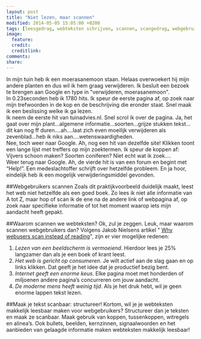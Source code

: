 ```yaml
---
layout: post
title: "Niet lezen, maar scannen"
modified: 2014-05-05 15:05:00 +0200
tags: [leesgedrag, webteksten schrijven, scannen, scangedrag, webgebruiker]
image:
  feature: 
  credit: 
  creditlink: 
comments: 
share: 
---
```

In mijn tuin heb ik een moerasanemoon staan. Helaas overwoekert hij
mijn andere planten en dus wil ik hem graag verwijderen. Ik besluit een bezoek te brengen aan Google en type in "verwijderen,
moerasanemoon".  
In 0.23seconden heb ik 1780 hits. Ik speur de eerste pagina af, op
zoek naar mijn trefwoorden in de kop en de beschrijving die eronder
staat. Snel maak ik een beslissing welke ik ga lezen.  
Ik neem de eerste hit van tuinadvies.nl. Snel scrol ik over de pagina. Ja, het
gaat over mijn plant…algemene informatie…soorten…grijze stukken
tekst…dit kan nog ff duren….ah….laat zich even moeilijk verwijderen
als zevenblad…heb ik niks aan….wetenswaardigheden.  
Nee, toch weer naar Google. 
Ah, nog een hit van dezelfde site! Klikken toont een lange lijst met
treffers op mijn zoektermen. Ik speur de koppen af: Vijvers schoon
maken? Soorten coniferen? Niet echt wat ik zoek….  
Weer terug naar Google. Ah, de vierde hit is van een forum en begint met “Help!”. Een medeslachtoffer schrijft over hetzelfde probleem. En ja hoor, eindelijk heb ik een mogelijk verwijderingsmiddel gevonden. 

##Webgebruikers scannen
Zoals dit praktijkvoorbeeld duidelijk maakt, leest het web niet
hetzelfde als een goed boek. Zo lees ik niet alle informatie van A tot
Z, maar hop of scan ik de ene na de andere link of webpagina af, op
zoek naar specifieke informatie of tot het moment waarop iets mijn
aandacht heeft gepakt.

##Waarom scannen we webteksten?
Ok, zul je zeggen. Leuk, maar waarom scannen webgebruikers dan?
Volgens Jakob Nielsens artikel "
[Why webusers scan instead of reading](http://www.nngroup.com/articles/why-web-users-scan-instead-reading/)",
zijn er vier mogelijke redenen:

1.	*Lezen van een beeldscherm is vermoeiend*. Hierdoor lees je 25%
      langzamer dan als je een boek of krant leest.  
2.	*Het web is gericht op consumeren*. Je wilt actief aan de slag
      gaan en op links klikken. Dat geeft je het idee dat je
      productief bezig bent.  
3.	 *Internet geeft een enorme keus*. Elke pagina moet met honderden
       of miljoenen andere pagina’s concurreren om jouw aandacht.  
4.	*De moderne mens heeft weinig tijd*. Als je het druk hebt, wil je
      geen enorme lappen tekst lezen.  

##Maak je tekst scanbaar: structureer!
Kortom, wil je je webteksten makkelijk leesbaar maken voor webgebruikers? Structureer dan je teksten en maak ze scanbaar. 
Maak gebruik van koppen, tussenkoppen, witregels en alinea’s. Ook
bullets, beelden, kernzinnen, signaalwoorden en het aanbieden van
gelaagde informatie maken webteksten makkelijk leesbaar!



